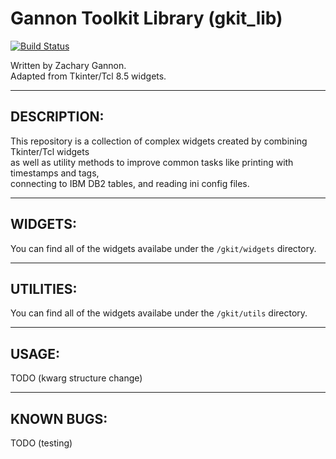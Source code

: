 Gannon Toolkit Library (gkit_lib)
=================================

[![Build Status](https://travis-ci.org/gannon93/gkit_lib.svg?branch=master)](https://travis-ci.org/gannon93/gkit_lib)

Written by Zachary Gannon.  
Adapted from Tkinter/Tcl 8.5 widgets.  

---

DESCRIPTION:
------------

This repository is a collection of complex widgets created by combining Tkinter/Tcl widgets  
as well as utility methods to improve common tasks like printing with timestamps and tags,  
connecting to IBM DB2 tables, and reading ini config files.  


---

WIDGETS:
--------

You can find all of the widgets availabe under the `/gkit/widgets` directory.  

---

UTILITIES:
--------

You can find all of the widgets availabe under the `/gkit/utils` directory.  

---
USAGE:
------

TODO (kwarg structure change)

---

KNOWN BUGS:
-----------

TODO (testing)

